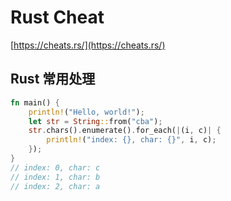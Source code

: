 # Rust Cheat

[https://cheats.rs/](https://cheats.rs/)

## Rust 常用处理

```rust
fn main() {
    println!("Hello, world!");
    let str = String::from("cba");
    str.chars().enumerate().for_each(|(i, c)| {
        println!("index: {}, char: {}", i, c);
    });
}
// index: 0, char: c
// index: 1, char: b
// index: 2, char: a
```
